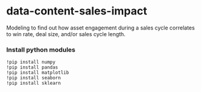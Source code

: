 # data-content-sales-impact

Modeling to find out how asset engagement during a sales cycle correlates to win rate, deal size, and/or sales cycle length.

### Install python modules 

```
!pip install numpy
!pip install pandas
!pip install matplotlib
!pip install seaborn
!pip install sklearn
```
